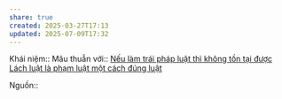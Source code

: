 ```yaml
---
share: true
created: 2025-03-27T17:13
updated: 2025-07-09T17:32
---
```

Khái niệm:: 
Mâu thuẫn với:: [Nếu làm trái pháp luật thì không tồn tại được](./N%E1%BA%BFu%20l%C3%A0m%20tr%C3%A1i%20ph%C3%A1p%20lu%E1%BA%ADt%20th%C3%AC%20kh%C3%B4ng%20t%E1%BB%93n%20t%E1%BA%A1i%20%C4%91%C6%B0%E1%BB%A3c.md)
[Lách luật là phạm luật một cách đúng luật](../../../%E2%9A%A1Hi%E1%BB%83u%20bi%E1%BA%BFt%20s%C3%A2u/%C4%90%E1%BA%A1o%20%C4%91%E1%BB%A9c,%20ph%C3%A1p%20lu%E1%BA%ADt.%20Kinh%20t%E1%BA%BF%20ch%C3%ADnh%20tr%E1%BB%8B/Lu%E1%BA%ADt,%20nh%C3%A0%20n%C6%B0%E1%BB%9Bc/L%C3%A1ch%20lu%E1%BA%ADt%20l%C3%A0%20ph%E1%BA%A1m%20lu%E1%BA%ADt%20m%E1%BB%99t%20c%C3%A1ch%20%C4%91%C3%BAng%20lu%E1%BA%ADt.md)

Nguồn:: 
